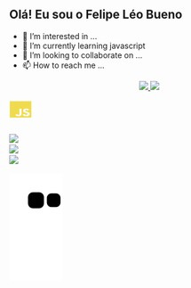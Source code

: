 ## Olá! Eu sou o Felipe Léo Bueno
- 👀 I’m interested in ...
- 🌱 I’m currently learning javascript
- 💞️ I’m looking to collaborate on ...
- 📫 How to reach me ...

<div align="center">
  <a href="https://github.com/felipeleobueno">
  <img height="180em" src="https://github-readme-stats.vercel.app/api?username=felipeleobueno&show_icons=true&theme=dark&include_all_commits=true&count_private=true"/>
  <img height="180em" src="https://github-readme-stats.vercel.app/api/top-langs/?username=felipeleobueno&layout=compact&langs_count=7&theme=dark"/>
</div>
  <div style="display: inline_block"><br>
  <img align="center" alt="Rafa-Js" height="30" width="40" src="https://raw.githubusercontent.com/devicons/devicon/master/icons/javascript/javascript-plain.svg">
    
   ##
    
<div>
  
  
<a href="https://instagram.com/felipeleo_b" target="_blank"><img src="https://img.shields.io/badge/-Instagram-%23E4405F?style=for-the-badge&logo=instagram&logoColor=white" target="_blank"></a>      
<a href="https://discord.gg/FelipeLéo#7059" target="_blank"><img src="https://img.shields.io/badge/Discord-7289DA?style=for-the-badge&logo=discord&logoColor=white" target="_blank"></a>  
  <a href = "morrocoy.leo@gmail.com"><img src="https://img.shields.io/badge/-Gmail-%23333?style=for-the-badge&logo=gmail&logoColor=white" target="_blank"></a>
  
  ![Snake animation](https://github.com/rafaballerini/rafaballerini/blob/output/github-contribution-grid-snake.svg)

  </div>
